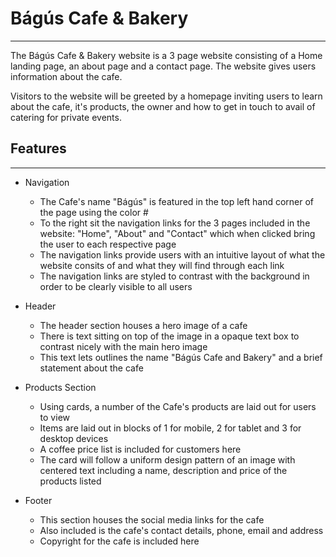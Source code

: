 # Bágús Cafe & Bakery
<hr>
The Bágús Cafe & Bakery website is a 3 page website consisting of a Home landing page, an about page and a contact page. The website gives users information about the cafe.

Visitors to the website will be greeted by a homepage inviting users to learn about the cafe, it's products, the owner and how to get in touch to avail of catering for private events.

<!-- Am I responsive img here -->

<h2>Features</h2>
<hr>
<ul>
    <li>Navigation</li>
        <ul>
            <li>The Cafe's name "Bágús" is featured in the top left hand corner of the page using the color #</li>
            <li>To the right sit the navigation links for the 3 pages included in the website: "Home", "About" and "Contact" which when clicked bring the user to each respective page</li>
            <li>The navigation links provide users with an intuitive layout of what the website consits of and what they will find through each link</li>
            <li>The navigation links are styled to contrast with the background in order to be clearly visible to all users</li>
        </ul>
</ul>

<!-- Img of navbar here -->

<ul>
    <li>Header</li>
        <ul>
            <li>The header section houses a hero image of a cafe</li>
            <li>There is text sitting on top of the image in a opaque text box to contrast nicely with the main hero image</li>
            <li>This text lets outlines the name "Bágús Cafe and Bakery" and a brief statement about the cafe</li>
        </ul>
</ul>

<!-- Img of header here -->

<ul>
    <li>Products Section</li>
    <ul>
        <li>Using cards, a number of the Cafe's products are laid out for users to view</li>
        <li>Items are laid out in blocks of 1 for mobile, 2 for tablet and 3 for desktop devices</li>
        <li>A coffee price list is included for customers here</li>
        <li>The card will follow a uniform design pattern of an image with centered text including a name, description and price of the products listed</li>
    </ul>
</ul>
<!-- Add products section image here -->
<ul>
    <li>Footer</li>
    <ul>
        <li>This section houses the social media links for the cafe</li>
        <li>Also included is the cafe's contact details, phone, email and address</li>
        <li>Copyright for the cafe is included here</li>
    </ul>
</ul>